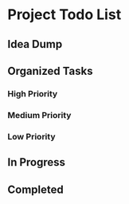 # Project Todo List

## Idea Dump
<!-- Place for dumping unorganized ideas -->

## Organized Tasks
<!-- Copilot will maintain this section -->

### High Priority
<!-- Critical bugs and important features -->

### Medium Priority
<!-- Enhancements and improvements -->

### Low Priority
<!-- Nice-to-haves and maintenance tasks -->


## In Progress
<!-- Tasks currently being worked on -->


## Completed
<!-- Finished tasks -->

